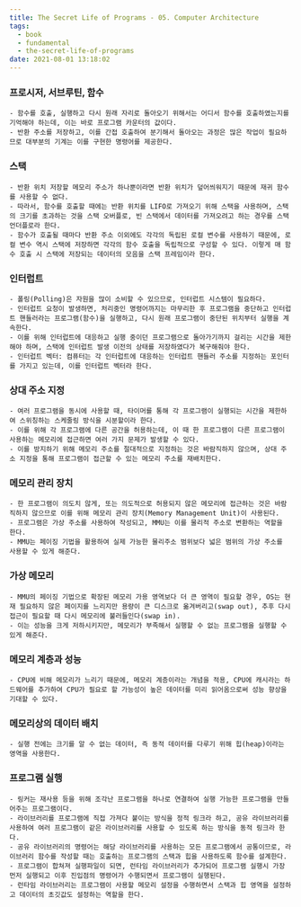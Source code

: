 ```yaml
---
title: The Secret Life of Programs - 05. Computer Architecture
tags:
  - book
  - fundamental
  - the-secret-life-of-programs
date: 2021-08-01 13:18:02
---
```


### 프로시저, 서브루틴, 함수
    - 함수를 호출, 실행하고 다시 원래 자리로 돌아오기 위해서는 어디서 함수를 호출하였는지를 기억해야 하는데, 이는 바로 프로그램 카운터의 값이다.
    - 반환 주소를 저장하고, 이를 간접 호출하여 분기해서 돌아오는 과정은 많은 작업이 필요하므로 대부분의 기계는 이를 구현한 명령어를 제공한다.
### 스택
    - 반환 위치 저장할 메모리 주소가 하나뿐이라면 반환 위치가 덮어씌워지기 때문에 재귀 함수를 사용할 수 없다.
    - 따라서, 함수를 호출할 때에는 반환 위치를 LIFO로 가져오기 위해 스택을 사용하며, 스택의 크기를 초과하는 것을 스택 오버플로, 빈 스택에서 데이터를 가져오려고 하는 경우를 스택 언더플로라 한다.
    - 함수가 호출될 때마다 반환 주소 이외에도 각각의 독립된 로컬 변수를 사용하기 때문에, 로컬 변수 역시 스택에 저장하면 각각의 함수 호출을 독립적으로 구성할 수 있다. 이렇게 매 함수 호출 시 스택에 저장되는 데이터의 모음을 스택 프레임이라 한다.
### 인터럽트
    - 폴링(Polling)은 자원을 많이 소비할 수 있으므로, 인터럽트 시스템이 필요하다.
    - 인터럽트 요청이 발생하면, 처리중인 명령어까지는 마무리한 후 프로그램을 중단하고 인터럽트 핸들러라는 프로그램(함수)을 실행하고, 다시 원래 프로그램이 중단된 위치부터 실행을 계속한다.
    - 이를 위해 인터럽트에 대응하고 실행 중이던 프로그램으로 돌아가기까지 걸리는 시간을 제한해야 하며, 스택에 인터럽트 발생 이전의 상태를 저장하였다가 복구해줘야 한다.
    - 인터럽트 벡터: 컴퓨터는 각 인터럽트에 대응하는 인터럽트 핸들러 주소를 지정하는 포인터를 가지고 있는데, 이를 인터럽트 벡터라 한다.
### 상대 주소 지정
    - 여러 프로그램을 동시에 사용할 때, 타이머를 통해 각 프로그램이 실행되는 시간을 제한하여 스위칭하는 스케줄링 방식을 시분할이라 한다.
    - 이를 위해 각 프로그램에 다른 공간을 허용하는데, 이 때 한 프로그램이 다른 프로그램이 사용하는 메모리에 접근하면 여러 가지 문제가 발생할 수 있다.
    - 이를 방지하기 위해 메모리 주소를 절대적으로 지정하는 것은 바람직하지 않으며, 상대 주소 지정을 통해 프로그램이 접근할 수 있는 메모리 주소를 재배치한다.
### 메모리 관리 장치
    - 한 프로그램이 의도치 않게, 또는 의도적으로 허용되지 않은 메모리에 접근하는 것은 바람직하지 않으므로 이를 위해 메모리 관리 장치(Memory Management Unit)이 사용된다.
    - 프로그램은 가상 주소를 사용하여 작성되고, MMU는 이를 물리적 주소로 변환하는 역할을 한다.
    - MMU는 페이징 기법을 활용하여 실제 가능한 물리주소 범위보다 넓은 범위의 가상 주소를 사용할 수 있게 해준다.
### 가상 메모리
    - MMU의 페이징 기법으로 확장된 메모리 가용 영역보다 더 큰 영역이 필요할 경우, OS는 현재 필요하지 않은 페이지를 느리지만 용량이 큰 디스크로 옮겨버리고(swap out), 추후 다시 접근이 필요할 때 다시 메모리에 불러들인다(swap in).
    - 이는 성능을 크게 저하시키지만, 메모리가 부족해서 실행할 수 없는 프로그램을 실행할 수 있게 해준다.
### 메모리 계층과 성능
    - CPU에 비해 메모리가 느리기 때문에, 메모리 계층이라는 개념을 적용, CPU에 캐시라는 하드웨어를 추가하여 CPU가 필요로 할 가능성이 높은 데이터를 미리 읽어옴으로써 성능 향상을 기대할 수 있다.
### 메모리상의 데이터 배치
    - 실행 전에는 크기를 알 수 없는 데이터, 즉 동적 데이터를 다루기 위해 힙(heap)이라는 영역을 사용한다.
### 프로그램 실행
    - 링커는 재사용 등을 위해 조각난 프로그램을 하나로 연결하여 실행 가능한 프로그램을 만들어주는 프로그램이다.
    - 라이브러리를 프로그램에 직접 가져다 붙이는 방식을 정적 링크라 하고, 공유 라이브러리를 사용하여 여러 프로그램이 같은 라이브러리를 사용할 수 있도록 하는 방식을 동적 링크라 한다.
    - 공유 라이브러리의 명령어는 해당 라이브러리를 사용하는 모든 프로그램에서 공통이므로, 라이브러리 함수를 작성할 때는 호출하는 프로그램의 스택과 힙을 사용하도록 함수를 설계한다.
    - 프로그램이 합쳐져 실행파일이 되면, 런타임 라이브러리가 추가되어 프로그램 실행시 가장 먼저 실행되고 이후 진입점의 명령어가 수행되면서 프로그램이 실행된다.
    - 런타임 라이브러리는 프로그램이 사용할 메모리 설정을 수행하면서 스택과 힙 영역을 설정하고 데이터의 초깃값도 설정하는 역할을 한다.